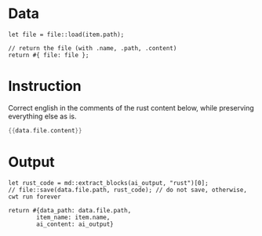 # Data

```rhai
let file = file::load(item.path);

// return the file (with .name, .path, .content)
return #{ file: file };
```

# Instruction

Correct english in the comments of the rust content below, while preserving everything else as is. 

```rust
{{data.file.content}}
```

# Output

```rhai
let rust_code = md::extract_blocks(ai_output, "rust")[0];
// file::save(data.file.path, rust_code); // do not save, otherwise, cwt run forever

return #{data_path: data.file.path, 
        item_name: item.name,
        ai_content: ai_output}
```